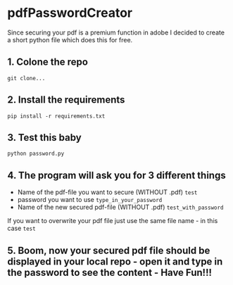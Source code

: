 # pdfPasswordCreator

Since securing your pdf is a premium function in adobe I decided to create a short python file which does this for free.

## 1. Colone the repo 
`git clone...`

## 2. Install the requirements 
`pip install -r requirements.txt`

## 3. Test this baby
`python password.py`

## 4. The program will ask you for 3 different things
- Name of the pdf-file you want to secure (WITHOUT .pdf)
  `test`
- password you want to use
  `type_in_your_password`
- Name of the new secured pdf-file (WITHOUT .pdf)
  `test_with_password`

If you want to overwrite your pdf file just use the same file name - in this case `test`

## 5. Boom, now your secured pdf file should be displayed in your local repo - open it and type in the password to see the content - Have Fun!!!
